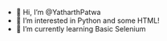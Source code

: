 - 👋 Hi, I’m @YatharthPatwa
- 👀 I’m interested in Python and some HTML!
- 🌱 I’m currently learning Basic Selenium

<!---
YatharthPatwa/YatharthPatwa is a ✨ special ✨ repository because its `README.md` (this file) appears on your GitHub profile.
You can click the Preview link to take a look at your changes.
--->
